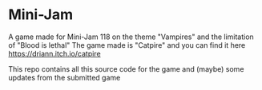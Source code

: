 # Mini-Jam
 A game made for Mini-Jam 118 on the theme "Vampires" and the limitation of "Blood is lethal"
 The game made is "Catpire" and you can find it here https://driann.itch.io/catpire
 
 This repo contains all this source code for the game and (maybe) some updates from the submitted game
